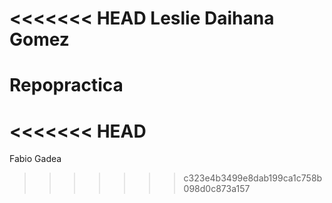 <<<<<<< HEAD
Leslie Daihana Gomez
=======
# Repopractica
<<<<<<< HEAD
=======
Fabio Gadea
>>>>>>> c323e4b3499e8dab199ca1c758b098d0c873a157
